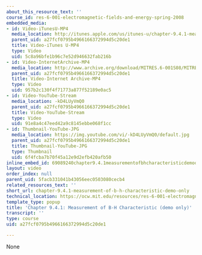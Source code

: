 ```yaml
---
about_this_resource_text: ''
course_id: res-6-001-electromagnetic-fields-and-energy-spring-2008
embedded_media:
- id: Video-iTunesU-MP4
  media_location: http://itunes.apple.com/us/itunes-u/chapter-9.4.1-measurement/id538892150?i=117217775
  parent_uid: a27fcf0795b4966166372994d5c20de1
  title: Video-iTunes U-MP4
  type: Video
  uid: 5c8a96bfe1b96c7e52d946632fab216b
- id: Video-InternetArchive-MP4
  media_location: http://www.archive.org/download/MITRES.6-001S08/MITRES6_001S08_9-4-1_demo_220k.mp4
  parent_uid: a27fcf0795b4966166372994d5c20de1
  title: Video-Internet Archive-MP4
  type: Video
  uid: 957b2c130f4f71773a877f52189e0ac5
- id: Video-YouTube-Stream
  media_location: -kD4LUyVmQ0
  parent_uid: a27fcf0795b4966166372994d5c20de1
  title: Video-YouTube-Stream
  type: Video
  uid: 91e8a4c47eed42a9c8145ebbe068f1cc
- id: Thumbnail-YouTube-JPG
  media_location: https://img.youtube.com/vi/-kD4LUyVmQ0/default.jpg
  parent_uid: a27fcf0795b4966166372994d5c20de1
  title: Thumbnail-YouTube-JPG
  type: Thumbnail
  uid: 6f4fcba7b70f45a12e9d2efb420afb50
inline_embed_id: 69089240chapter9.4.1measurementofbhcharacteristicdemoonly22958489
layout: video
order_index: null
parent_uid: 5facb331041b43056eec0503080cecb4
related_resources_text: ''
short_url: chapter-9.4.1-measurement-of-b-h-characteristic-demo-only
technical_location: https://ocw.mit.edu/resources/res-6-001-electromagnetic-fields-and-energy-spring-2008/chapter-9/chapter-9.4.1-measurement-of-b-h-characteristic-demo-only
template_type: popup
title: 'Chapter 9.4.1: Measurement of B-H Characteristic (demo only)'
transcript: ''
type: course
uid: a27fcf0795b4966166372994d5c20de1

---
```

None